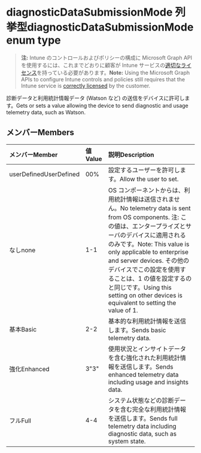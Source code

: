 # <a name="diagnosticdatasubmissionmode-enum-type"></a><span data-ttu-id="ca9a2-101">diagnosticDataSubmissionMode 列挙型</span><span class="sxs-lookup"><span data-stu-id="ca9a2-101">diagnosticDataSubmissionMode enum type</span></span>

> <span data-ttu-id="ca9a2-102">**注:** Intune のコントロールおよびポリシーの構成に Microsoft Graph API を使用するには、これまでどおりに顧客が Intune サービスの[適切なライセンス](https://go.microsoft.com/fwlink/?linkid=839381)を持っている必要があります。</span><span class="sxs-lookup"><span data-stu-id="ca9a2-102">**Note:** Using the Microsoft Graph APIs to configure Intune controls and policies still requires that the Intune service is [correctly licensed](https://go.microsoft.com/fwlink/?linkid=839381) by the customer.</span></span>

<span data-ttu-id="ca9a2-103">診断データと利用統計情報データ (Watson など) の送信をデバイスに許可します。</span><span class="sxs-lookup"><span data-stu-id="ca9a2-103">Gets or sets a value allowing the device to send diagnostic and usage telemetry data, such as Watson.</span></span>
## <a name="members"></a><span data-ttu-id="ca9a2-104">メンバー</span><span class="sxs-lookup"><span data-stu-id="ca9a2-104">Members</span></span>
|<span data-ttu-id="ca9a2-105">メンバー</span><span class="sxs-lookup"><span data-stu-id="ca9a2-105">Member</span></span>|<span data-ttu-id="ca9a2-106">値</span><span class="sxs-lookup"><span data-stu-id="ca9a2-106">Value</span></span>|<span data-ttu-id="ca9a2-107">説明</span><span class="sxs-lookup"><span data-stu-id="ca9a2-107">Description</span></span>|
|:---|:---|:---|
|<span data-ttu-id="ca9a2-108">userDefined</span><span class="sxs-lookup"><span data-stu-id="ca9a2-108">UserDefined</span></span>|<span data-ttu-id="ca9a2-109">0</span><span class="sxs-lookup"><span data-stu-id="ca9a2-109">0%</span></span>|<span data-ttu-id="ca9a2-110">設定するユーザーを許可します。</span><span class="sxs-lookup"><span data-stu-id="ca9a2-110">Allow the user to set.</span></span>|
|<span data-ttu-id="ca9a2-111">なし</span><span class="sxs-lookup"><span data-stu-id="ca9a2-111">none</span></span>|<span data-ttu-id="ca9a2-112">1</span><span class="sxs-lookup"><span data-stu-id="ca9a2-112">-1</span></span>|<span data-ttu-id="ca9a2-113">OS コンポーネントからは、利用統計情報は送信されません。</span><span class="sxs-lookup"><span data-stu-id="ca9a2-113">No telemetry data is sent from OS components.</span></span> <span data-ttu-id="ca9a2-114">注: この値は、エンタープライズとサーバのデバイスに適用されるのみです。</span><span class="sxs-lookup"><span data-stu-id="ca9a2-114">Note: This value is only applicable to enterprise and server devices.</span></span> <span data-ttu-id="ca9a2-115">その他のデバイスでこの設定を使用することは、1 の値を設定するのと同じです。</span><span class="sxs-lookup"><span data-stu-id="ca9a2-115">Using this setting on other devices is equivalent to setting the value of 1.</span></span>|
|<span data-ttu-id="ca9a2-116">基本</span><span class="sxs-lookup"><span data-stu-id="ca9a2-116">Basic</span></span>|<span data-ttu-id="ca9a2-117">2</span><span class="sxs-lookup"><span data-stu-id="ca9a2-117">-2</span></span>|<span data-ttu-id="ca9a2-118">基本的な利用統計情報を送信します。</span><span class="sxs-lookup"><span data-stu-id="ca9a2-118">Sends basic telemetry data.</span></span>|
|<span data-ttu-id="ca9a2-119">強化</span><span class="sxs-lookup"><span data-stu-id="ca9a2-119">Enhanced</span></span>|<span data-ttu-id="ca9a2-120">3</span><span class="sxs-lookup"><span data-stu-id="ca9a2-120">"3"</span></span>|<span data-ttu-id="ca9a2-121">使用状況とインサイトデータを含む強化された利用統計情報を送信します。</span><span class="sxs-lookup"><span data-stu-id="ca9a2-121">Sends enhanced telemetry data including usage and insights data.</span></span>|
|<span data-ttu-id="ca9a2-122">フル</span><span class="sxs-lookup"><span data-stu-id="ca9a2-122">Full</span></span>|<span data-ttu-id="ca9a2-123">4</span><span class="sxs-lookup"><span data-stu-id="ca9a2-123">-4</span></span>|<span data-ttu-id="ca9a2-124">システム状態などの診断データを含む完全な利用統計情報を送信します。</span><span class="sxs-lookup"><span data-stu-id="ca9a2-124">Sends full telemetry data including diagnostic data, such as system state.</span></span>|








